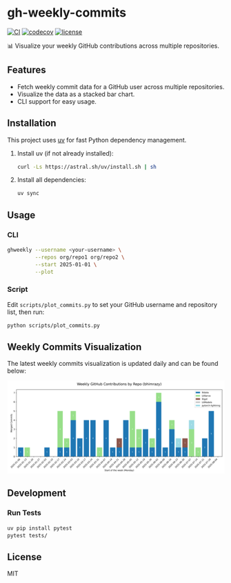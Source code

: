 # gh-weekly-commits

[![CI](https://github.com/bhimrazy/gh-weekly-commits/actions/workflows/ci.yml/badge.svg)](https://github.com/bhimrazy/gh-weekly-commits/actions/workflows/ci.yml)
[![codecov](https://codecov.io/gh/bhimrazy/gh-weekly-commits/graph/badge.svg)](https://codecov.io/gh/bhimrazy/gh-weekly-commits)
[![license](https://img.shields.io/badge/License-MIT-blue.svg)](https://github.com/bhimrazy/gh-weekly-commits/blob/main/LICENSE)

📊 Visualize your weekly GitHub contributions across multiple repositories.

## Features
- Fetch weekly commit data for a GitHub user across multiple repositories.
- Visualize the data as a stacked bar chart.
- CLI support for easy usage.

## Installation

This project uses [uv](https://astral.sh/uv) for fast Python dependency management.

1. Install uv (if not already installed):

    ```bash
    curl -Ls https://astral.sh/uv/install.sh | sh
    ```

2. Install all dependencies:

    ```bash
    uv sync
    ```

## Usage

### CLI

```bash
ghweekly --username <your-username> \
         --repos org/repo1 org/repo2 \
         --start 2025-01-01 \
         --plot
```

### Script

Edit `scripts/plot_commits.py` to set your GitHub username and repository list, then run:

```bash
python scripts/plot_commits.py
```

## Weekly Commits Visualization

The latest weekly commits visualization is updated daily and can be found below:

![Weekly Commits](https://raw.githubusercontent.com/bhimrazy/gh-weekly-commits/refs/heads/main/weekly_commits.png)

## Development

### Run Tests

```bash
uv pip install pytest
pytest tests/
```

## License

MIT
